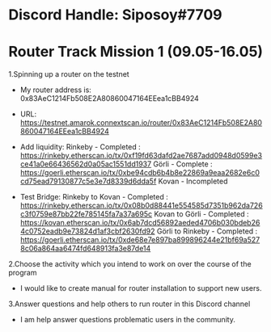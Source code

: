 # Discord Handle: Siposoy#7709
# Router Track Mission 1 (09.05-16.05)

1.Spinning up a router on the testnet
- My router address is: 0x83AeC1214Fb508E2A80860047164EEea1cBB4924
- URL: https://testnet.amarok.connextscan.io/router/0x83AeC1214Fb508E2A80860047164EEea1cBB4924

- Add liquidity:
    Rinkeby - Completed 
        : https://rinkeby.etherscan.io/tx/0xf19fd63dafd2ae7687add0948d0599e3ce41a0e66436562d0a05ac1551dd1937
    Görli - Complete 
        : https://goerli.etherscan.io/tx/0xbe94cdb6b4b8e22869a9eaa2682e6c0cd75ead79130877c5e3e7d8339d6dda5f
    Kovan - Incompleted   

- Test Bridge:
    Rinkeby to Kovan - Completed
        : https://rinkeby.etherscan.io/tx/0x08b0d88441e554585d7351b962da726c3f0759e87bb22fe785145fa7a37a695c
    Kovan to Görli - Completed
        : https://kovan.etherscan.io/tx/0x6ab7dcd56892aeded4706b030bdeb264c0752eadb9e73824d1af3cbf2630fd92
    Görli to Rinkeby - Completed
        : https://goerli.etherscan.io/tx/0xde68e7e897ba899896244e21bf69a5278c06a864aa6474fd648913fa3e87de14

2.Choose the activity which you intend to work on over the course of the program
- I would like to create manual for router installation to support new users.

3.Answer questions and help others to run router in this Discord channel
- I am help answer questions problematic users in the community.